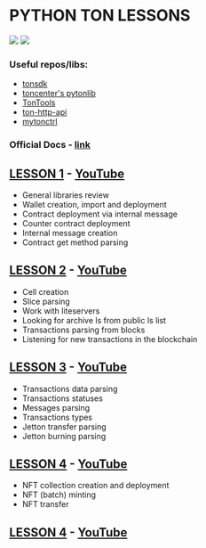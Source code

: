# PYTHON TON LESSONS
[![](https://img.shields.io/badge/%F0%9F%92%8E-TON-grey)](https://ton.org)
![](https://img.shields.io/github/last-commit/TonDevStudy/pyton-lessons-eng)

### Useful repos/libs:
* [tonsdk](https://github.com/tonfactory/tonsdk)
* [toncenter's pytonlib](https://github.com/toncenter/pytonlib)
* [TonTools](https://github.com/yungwine/TonTools)
* [ton-http-api](https://github.com/toncenter/ton-http-api)
* [mytonctrl](https://github.com/ton-blockchain/mytonctrl)

### Official Docs - [link](https://docs.ton.org)

## [LESSON 1](https://github.com/TonDevStudy/pyton-lessons-eng/blob/main/lesson_1) - [YouTube](https://www.youtube.com/watch?v=LJqam4eBqyE)

- General libraries review
- Wallet creation, import and deployment
- Contract deployment via internal message
- Counter contract deployment
- Internal message creation
- Contract get method parsing

## [LESSON 2](https://github.com/TonDevStudy/pyton-lessons-eng/blob/main/lesson_2) - [YouTube](https://www.youtube.com/watch?v=ipFDBjJFLCw)

- Cell creation
- Slice parsing
- Work with liteservers
- Looking for archive ls from public ls list
- Transactions parsing from blocks
- Listening for new transactions in the blockchain

## [LESSON 3](https://github.com/TonDevStudy/pyton-lessons-eng/blob/main/lesson_3) - [YouTube](https://www.youtube.com/watch?v=f3u0g84dFhY)

- Transactions data parsing
- Transactions statuses
- Messages parsing
- Transactions types
- Jetton transfer parsing
- Jetton burning parsing

## [LESSON 4](https://github.com/TonDevStudy/pyton-lessons-eng/blob/main/lesson_4) - [YouTube](https://www.youtube.com/watch?v=mBDSZnqpDbo)

- NFT collection creation and deployment
- NFT (batch) minting
- NFT transfer

## [LESSON 4](https://github.com/TonDevStudy/pyton-lessons-eng/blob/main/lesson_5) - [YouTube](Soon)

